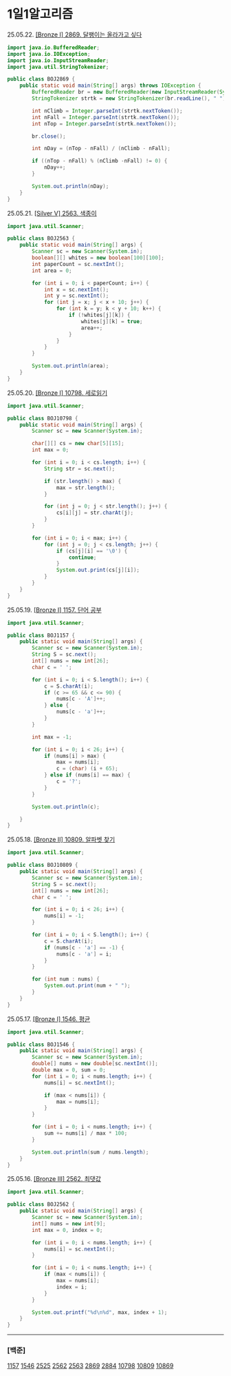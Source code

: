 # 1일1알고리즘

25.05.22. [\[Bronze Ⅰ\] 2869. 달팽이는 올라가고 싶다](./Baekjoon/Bronze/2869.%20달팽이는%20올라가고%20싶다)

```java
import java.io.BufferedReader;
import java.io.IOException;
import java.io.InputStreamReader;
import java.util.StringTokenizer;

public class BOJ2869 {
    public static void main(String[] args) throws IOException {
        BufferedReader br = new BufferedReader(new InputStreamReader(System.in));
        StringTokenizer strtk = new StringTokenizer(br.readLine(), " ");

        int nClimb = Integer.parseInt(strtk.nextToken());
        int nFall = Integer.parseInt(strtk.nextToken());
        int nTop = Integer.parseInt(strtk.nextToken());

        br.close();

        int nDay = (nTop - nFall) / (nClimb - nFall);

        if ((nTop - nFall) % (nClimb -nFall) != 0) {
            nDay++;
        }

        System.out.println(nDay);
    }
}
```

25.05.21. [\[Silver Ⅴ\] 2563. 색종이](./Baekjoon/Silver/2563.%20색종이)

```java
import java.util.Scanner;

public class BOJ2563 {
    public static void main(String[] args) {
        Scanner sc = new Scanner(System.in);
        boolean[][] whites = new boolean[100][100];
        int paperCount = sc.nextInt();
        int area = 0;

        for (int i = 0; i < paperCount; i++) {
            int x = sc.nextInt();
            int y = sc.nextInt();
            for (int j = x; j < x + 10; j++) {
                for (int k = y; k < y + 10; k++) {
                    if (!whites[j][k]) {
                        whites[j][k] = true;
                        area++;
                    }
                }
            }
        }

        System.out.println(area);
    }
}
```

25.05.20. [\[Bronze Ⅰ\] 10798. 세로읽기](./Baekjoon/Bronze/10798.%20세로읽기)

```java
import java.util.Scanner;

public class BOJ10798 {
    public static void main(String[] args) {
        Scanner sc = new Scanner(System.in);

        char[][] cs = new char[5][15];
        int max = 0;

        for (int i = 0; i < cs.length; i++) {
            String str = sc.next();

            if (str.length() > max) {
                max = str.length();
            }

            for (int j = 0; j < str.length(); j++) {
                cs[i][j] = str.charAt(j);
            }
        }

        for (int i = 0; i < max; i++) {
            for (int j = 0; j < cs.length; j++) {
                if (cs[j][i] == '\0') {
                    continue;
                }
                System.out.print(cs[j][i]);
            }
        }
    }
}
```

25.05.19. [\[Bronze Ⅰ\] 1157. 단어 공부](./Baekjoon/Bronze/1157.%20단어%20공부)

```java
import java.util.Scanner;

public class BOJ1157 {
    public static void main(String[] args) {
        Scanner sc = new Scanner(System.in);
        String S = sc.next();
        int[] nums = new int[26];
        char c = ' ';

        for (int i = 0; i < S.length(); i++) {
            c = S.charAt(i);
            if (c >= 65 && c <= 90) {
                nums[c - 'A']++;
            } else {
                nums[c - 'a']++;
            }
        }

        int max = -1;

        for (int i = 0; i < 26; i++) {
            if (nums[i] > max) {
                max = nums[i];
                c = (char) (i + 65);
            } else if (nums[i] == max) {
                c = '?';
            }
        }

        System.out.println(c);

    }
}
```

25.05.18. [\[Bronze Ⅱ\] 10809. 알파벳 찾기](./Baekjoon/Bronze/10809.%20알파벳%20찾기)

```java
import java.util.Scanner;

public class BOJ10809 {
    public static void main(String[] args) {
        Scanner sc = new Scanner(System.in);
        String S = sc.next();
        int[] nums = new int[26];
        char c = ' ';

        for (int i = 0; i < 26; i++) {
            nums[i] = -1;
        }

        for (int i = 0; i < S.length(); i++) {
            c = S.charAt(i);
            if (nums[c - 'a'] == -1) {
                nums[c - 'a'] = i;
            }
        }

        for (int num : nums) {
            System.out.print(num + " ");
        }
    }
}
```

25.05.17. [\[Bronze Ⅰ\] 1546. 평균](./Baekjoon/Bronze/1546.%20평균)

```java
import java.util.Scanner;

public class BOJ1546 {
    public static void main(String[] args) {
        Scanner sc = new Scanner(System.in);
        double[] nums = new double[sc.nextInt()];
        double max = 0, sum = 0;
        for (int i = 0; i < nums.length; i++) {
            nums[i] = sc.nextInt();

            if (max < nums[i]) {
                max = nums[i];
            }
        }

        for (int i = 0; i < nums.length; i++) {
            sum += nums[i] / max * 100;
        }

        System.out.println(sum / nums.length);
    }
}
```

25.05.16. [\[Bronze Ⅲ\] 2562. 최댓값](./Baekjoon/Bronze/2562.%20최댓값)

```java
import java.util.Scanner;

public class BOJ2562 {
    public static void main(String[] args) {
        Scanner sc = new Scanner(System.in);
        int[] nums = new int[9];
        int max = 0, index = 0;

        for (int i = 0; i < nums.length; i++) {
            nums[i] = sc.nextInt();
        }

        for (int i = 0; i < nums.length; i++) {
            if (max < nums[i]) {
                max = nums[i];
                index = i;
            }
        }

        System.out.printf("%d\n%d", max, index + 1);
    }
}
```

---

### [백준]

[1157](./Baekjoon/Bronze/1157.%20단어%20공부)
[1546](./Baekjoon/Bronze/1546.%20평균)
[2525](./Baekjoon/Bronze/2525.%20오븐%20시계)
[2562](./Baekjoon/Bronze/2562.%20최댓값)
[2563](./Baekjoon/Silver/2563.%20색종이)
[2869](./Baekjoon/Bronze/2869.%20달팽이는%20올라가고%20싶다)
[2884](./Baekjoon/Bronze/2884.%20알람%20시계)
[10798](./Baekjoon/Bronze/10798.%20세로읽기)
[10809](./Baekjoon/Bronze/10809.%20알파벳%20찾기)
[10869](./Baekjoon/Bronze/10869.%20사칙연산)
